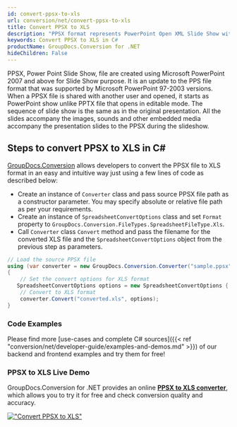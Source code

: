 ```yaml
---
id: convert-ppsx-to-xls
url: conversion/net/convert-ppsx-to-xls
title: Convert PPSX to XLS
description: "PPSX format represents PowerPoint Open XML Slide Show with .ppsx extension. Learn how to convert PPSX to XLS file programmatically in C# language using GroupDocs.Conversion for .NET library."
keywords: Convert PPSX to XLS in C#
productName: GroupDocs.Conversion for .NET
hideChildren: False
---
```


PPSX, Power Point Slide Show, file are created using Microsoft PowerPoint 2007 and above for Slide Show purpose. It is an update to the PPS file format that was supported by Microsoft PowerPoint 97-2003 versions. When a PPSX file is shared with another user and opened, it starts as PowerPoint show unlike PPTX file that opens in editable mode. The sequence of slide show is the same as in the original presentation. All the slides accompany the images, sounds and other embedded media accompany the presentation slides to the PPSX during the slideshow. 

## Steps to convert PPSX to XLS in C#

[GroupDocs.Conversion](https://products.groupdocs.com/conversion/net) allows developers to convert the PPSX file to XLS format in an easy and intuitive way just using a few lines of code as described below:

* Create an instance of `Converter` class and pass source PPSX file path as a constructor parameter. You may specify absolute or relative file path as per your requirements. 
* Create an instance of `SpreadsheetConvertOptions` class and set `Format` property to `GroupDocs.Conversion.FileTypes.SpreadsheetFileType.Xls`.
* Call `Converter` class `Convert` method and pass the filename for the converted XLS file and the `SpreadsheetConvertOptions` object from the previous step as parameters.

```csharp
// Load the source PPSX file
using (var converter = new GroupDocs.Conversion.Converter("sample.ppsx"))
{
    // Set the convert options for XLS format
   SpreadsheetConvertOptions options = new SpreadsheetConvertOptions { Format = GroupDocs.Conversion.FileTypes.SpreadsheetFileType.Xls };
    // Convert to XLS format
    converter.Convert("converted.xls", options);
}
```

### Code Examples

Please find more [use-cases and complete C# sources]({{< ref "conversion/net/developer-guide/examples-and-demos.md" >}}) of our backend and frontend examples and try them for free!

### PPSX to XLS Live Demo

GroupDocs.Conversion for .NET provides an online [**PPSX to XLS converter**](https://products.groupdocs.app/conversion/ppsx-to-xls), which allows you to try it for free and check conversion quality and accuracy.

[!["Convert PPSX to XLS"](conversion/net/images/convert-to-xls/convert-ppsx-to-xls.png)](https://products.groupdocs.app/conversion/ppsx-to-xls)